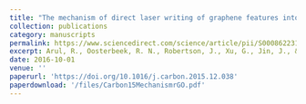 ```yaml
---
title: "The mechanism of direct laser writing of graphene features into graphene oxide films involves photoreduction and thermally assisted structural rearrangement"
collection: publications
category: manuscripts
permalink: https://www.sciencedirect.com/science/article/pii/S0008622315305182
excerpt: Arul, R., Oosterbeek, R. N., Robertson, J., Xu, G., Jin, J., & Simpson, M. C. (2016) Carbon, 99, 423-431.
date: 2016-10-01
venue: ''
paperurl: 'https://doi.org/10.1016/j.carbon.2015.12.038'
paperdownload: '/files/Carbon15MechanismrGO.pdf'
---
```


